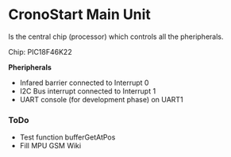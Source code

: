 # CronoStart Main Unit

Is the central chip (processor) which controls all the pheripherals.

Chip: PIC18F46K22

**Pheripherals**

* Infared barrier connected to Interrupt 0
* I2C Bus interrupt connected to Interrupt 1
* UART console (for development phase) on UART1

### ToDo

* Test function bufferGetAtPos
* Fill MPU GSM Wiki